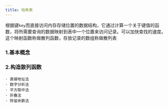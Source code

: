 ```yaml
---
title: 哈希表
---
```


根据键`key`而直接访问内存存储位置的数据结构，它通过计算一个关于键值的函数，将所需要查询的数据映射到表中一个位置来访问记录。可以加快查找的速度。这个映射函数称做散列函数，存放记录的数组称做散列表

### 1.基本概念

### 2.构造散列函数
	· 直接地址法
	· 数字分析法
	· 平方取中法
	· 折叠法
	· 除留余数法